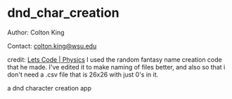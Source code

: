 # dnd_char_creation

Author: Colton King

Contact: colton.king@wsu.edu

credit: [Lets Code | Physics](https://www.youtube.com/channel/UCWBTKIyw-zX-2k63cB6qciQ)  I used the random fantasy name creation code that he made.
    I've edited it to make naming of files better, and also so that i don't need a .csv file that is 26x26 with just 0's in it.



a dnd character creation app
